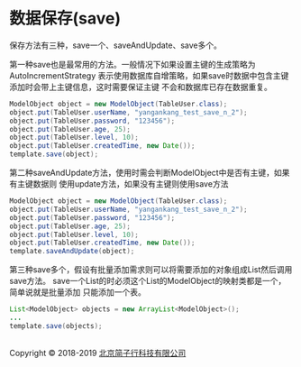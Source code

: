 # 数据保存(save)

保存方法有三种，save一个、saveAndUpdate、save多个。

第一种save也是最常用的方法。一般情况下如果设置主键的生成策略为AutoIncrementStrategy
表示使用数据库自增策略，如果save时数据中包含主键添加时会带上主键信息，这时需要保证主键
不会和数据库已存在数据重复。

```java
ModelObject object = new ModelObject(TableUser.class);
object.put(TableUser.userName, "yangankang_test_save_n_2");
object.put(TableUser.password, "123456");
object.put(TableUser.age, 25);
object.put(TableUser.level, 10);
object.put(TableUser.createdTime, new Date());
template.save(object);
```

第二种saveAndUpdate方法，使用时需会判断ModelObject中是否有主键，如果有主键数据则
使用update方法，如果没有主键则使用save方法

```java
ModelObject object = new ModelObject(TableUser.class);
object.put(TableUser.userName, "yangankang_test_save_n_2");
object.put(TableUser.password, "123456");
object.put(TableUser.age, 25);
object.put(TableUser.level, 10);
object.put(TableUser.createdTime, new Date());
template.saveAndUpdate(object);
```

第三种save多个，假设有批量添加需求则可以将需要添加的对象组成List然后调用save方法。
save一个List的时必须这个List的ModelObject的映射类都是一个，简单说就是批量添加
只能添加一个表。

```java
List<ModelObject> objects = new ArrayList<ModelObject>();
...
template.save(objects);
```


## 
Copyright © 2018-2019 [北京简子行科技有限公司](https://www.jianzixing.com.cn)
